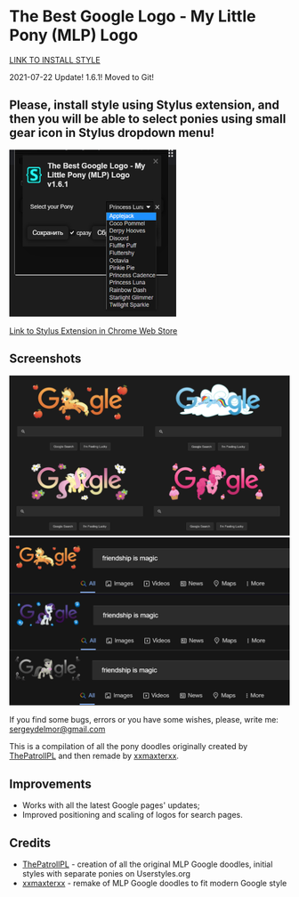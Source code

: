 # The Best Google Logo - My Little Pony (MLP) Logo

<a href="https://github.com/DelmorS/The-Best-Google-Logo---My-Little-Pony-MLP-Logo/raw/master/MLP_Google_Logo.user.css">LINK TO INSTALL STYLE</a>

2021-07-22 Update! 1.6.1! 
Moved to Git!

## Please, install style using Stylus extension, and then you will be able to select ponies using small gear icon in Stylus dropdown menu!
<img src="https://github.com/DelmorS/The-Best-Google-Logo---My-Little-Pony-MLP-Logo/raw/master/docs/images/pony_selection.png" width="300" height="300"/>

<a href="https://chrome.google.com/webstore/detail/stylus/clngdbkpkpeebahjckkjfobafhncgmne?hl=en">Link to Stylus Extension in Chrome Web Store</a>

## Screenshots
![Main Page Examples][main_page_examples]
![Search Page Examples][search_page_examples]

If you find some bugs, errors or you have some wishes, please, write me: sergeydelmor@gmail.com

This is a compilation of all the pony doodles originally created by [ThePatrollPL](http://userstyles.org/users/182094) and then remade by [xxmaxterxx](https://www.deviantart.com/xxmaxterxx).

## Improvements
* Works with all the latest Google pages' updates;
* Improved positioning and scaling of logos for search pages.

## Credits
* [ThePatrollPL](http://userstyles.org/users/182094) - creation of all the original MLP Google doodles, initial styles with separate ponies on Userstyles.org
* [xxmaxterxx](https://www.deviantart.com/xxmaxterxx) - remake of MLP Google doodles to fit modern Google style

[main_page_examples]: docs/images/main_page_examples.png "Main Page Examples"
[search_page_examples]: docs/images/search_page_examples.png "Search Page Examples"